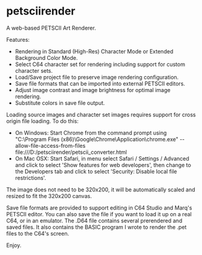 # petsciirender
A web-based PETSCII Art Renderer.

Features:
- Rendering in Standard (High-Res) Character Mode or Extended Background Color Mode.
- Select C64 character set for rendering including support for custom character sets.
- Load/Save project file to preserve image rendering configuration.
- Save file formats that can be imported into external PETSCII editors.
- Adjust image contrast and image brightness for optimal image rendering.
- Substitute colors in save file output.

Loading source images and character set images requires support for cross origin file loading. To do this:
- On Windows: Start Chrome from the command prompt using "C:\Program Files (x86)\Google\Chrome\Application\chrome.exe" --allow-file-access-from-files file:///D:/petsciirender/petscii_converter.html
- On Mac OSX: Start Safari, in menu select Safari / Settings / Advanced and click to select 'Show features for web developers', then change to the Developers tab and click to select 'Security: Disable local file restrictions'.

The image does not need to be 320x200, it will be automatically scaled and resized to fit the 320x200 canvas. 

Save file formats are provided to support editing in C64 Studio and Marq's PETSCII editor. You can also save the file if you want to load it up on a real C64, or in an emulator. The .D64 file contains several prerendered and saved files. It also contains the BASIC program I wrote to render the .pet files to the C64's screen.

Enjoy.
